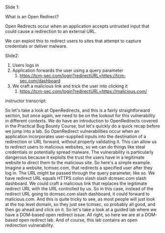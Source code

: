 Slide 1:

What is an Open Redirect?

Open Redirects occur when an application accepts untrusted input that could cause a redirection to an external URL.

We can exploit this to redirect users to sites that attempt to capture credentials or deliver malware.


Slide2:

1. Users logs in
2. Application forwards the user using a query parameter
	1. https://tcm-sec.com/login?redirectURL=https://tcm-sec.com/dashboard
3. We craft a malicious link and trick the user into clicking it
	1. https://tcm-sec.com/login?redirectURL=https://malicious.com/



instructor transcript:

So let's take a look at OpenRedirects, and this is a fairly straightforward section,
but once again, we need to be on the lookout for this vulnerability in different contexts.
We do have an introduction to OpenRedirects covered in the Practical Bug Bounty Course,
but let's quickly do a quick recap before we jump into a lab.
So OpenRedirect vulnerabilities occur when an application incorporates user-supplied
inputs into the destination of a redirection or URL forward, without properly validating it.
This can allow us to redirect users to malicious websites,
so we can do things like steal credentials or potentially spread malware.
The vulnerability is particularly dangerous because it exploits the trust the users have
in a legitimate website to direct them to the malicious site.
So here's a simple example. Imagine a website, tcmsec.com, that redirects a specified user
after they log in. The URL might be passed through the query parameter, like so.
We have redirect URL equals HTTPS colon slash slash dcmsec.com slash dashboard.
We could craft a malicious link that replaces the legitimate redirect URL with the URL controlled
by us. So in this case, instead of the redirect URL going to dcmsec.com slash dashboard,
it could forward to malicious.com. And this is quite tricky to see, as most people will just
look at the top level domain, so they just see tcmsec, so probably all good, and then go ahead
and click on it. So let's take a look at a guided lab where we have a DOM-based open redirect issue.
All right, so here we are at a DOM-based open redirect lab. And of course,
this lab contains an open redirection vulnerability.
